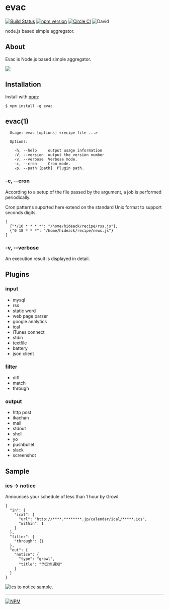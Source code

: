 evac
================

[![Build Status](https://travis-ci.org/hideack/evac.svg?branch=master)](https://travis-ci.org/hideack/evac)
[![npm version](https://badge.fury.io/js/evac.svg)](http://badge.fury.io/js/evac)
[![Circle CI](https://circleci.com/gh/hideack/evac/tree/master.svg?style=svg)](https://circleci.com/gh/hideack/evac/tree/master)
![David](https://david-dm.org/hideack/evac.svg)

node.js based simple aggregator.

## About
Evac is Node.js based simple aggregator.

![](http://f.st-hatena.com/images/fotolife/h/hideack/20141109/20141109154056.png?1415515265)

## Installation

Install with [npm](https://www.npmjs.org/package/evac):

    $ npm install -g evac

## evac(1)

      Usage: evac [options] <recipe file ...>

      Options:

        -h, --help     output usage information
        -V, --version  output the version number
        -v, --verbose  Verbose mode.
        -c, --cron     Cron mode.
        -p, --path [path]  Plugin path.

### -c, --cron

According to a setup of the file passed by the argument, a job is performed periodically.

Cron patterns suported here extend on the standard Unix format to support seconds digits.


    [
      {"*/10 * * * *": "/home/hideack/recipe/rss.js"},
      {"0 18 * * *": "/home/hideack/recipe/news.js"}
    ]

### -v, --verbose

An execution result is displayed in detail.

## Plugins
### input
- mysql
- rss
- static word
- web page parser
- google analytics
- ical
- iTunes connect
- stdin
- textfile
- battery
- json client

### filter
- diff
- match
- through

### output
- http post
- ikachan
- mail
- stdout
- shell
- yo
- pushbullet
- slack
- screenshot

## Sample

### ics -> notice

Announces your schedule of less than 1 hour by Growl. 

    {
      "in": {
        "ical": {
          "url": "http://****.********.jp/calendar/ical/*****.ics",
          "within": 1
        }
      },
      "filter": {
        "through": {}
      },
      "out": {
        "notice": {
          "type": "growl",
          "title": "予定の通知"
        }
      }
    }

![ics to notice sample.](http://f.st-hatena.com/images/fotolife/h/hideack/20141114/20141114092941.gif?1415924992)

----

[![NPM](https://nodei.co/npm/evac.png)](https://nodei.co/npm/evac/)
